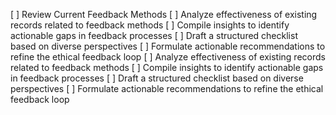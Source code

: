 [ ] Review Current Feedback Methods
[ ] Analyze effectiveness of existing records related to feedback methods
[ ] Compile insights to identify actionable gaps in feedback processes
[ ] Draft a structured checklist based on diverse perspectives
[ ] Formulate actionable recommendations to refine the ethical feedback loop
[ ] Analyze effectiveness of existing records related to feedback methods
[ ] Compile insights to identify actionable gaps in feedback processes
[ ] Draft a structured checklist based on diverse perspectives
[ ] Formulate actionable recommendations to refine the ethical feedback loop